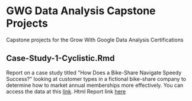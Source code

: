 # GWG Data Analysis Capstone Projects
 Capstone projects for the Grow With Google Data Analysis Certifications 

## Case-Study-1-Cyclistic.Rmd
Report on a case study titled "How Does a Bike-Share Navigate Speedy Success?" looking at customer types in a fictional bike-share company to determine how to market annual memberships more effectively. 
You can access the data at this [link](https://www.dropbox.com/scl/fi/uhm6jenoqv8yvgg72s35t/combined_data.csv?rlkey=u8iaixg3zszhrogc80dkmiuxg&dl=0).
Html Report link [here](https://www.dropbox.com/scl/fi/80eqlqp2rm89yn1ja6bok/Case-Study-1-Cyclistic.html?rlkey=j2tcik5cgzq243s3isinwbhdg&dl=0)

